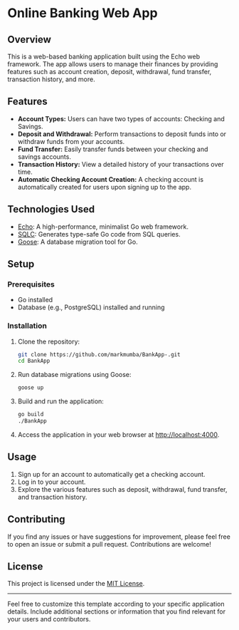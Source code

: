 
# Online Banking Web App

## Overview

This is a web-based banking application built using the Echo web framework. The app allows users to manage their finances by providing features such as account creation, deposit, withdrawal, fund transfer, transaction history, and more.

## Features

- **Account Types:** Users can have two types of accounts: Checking and Savings.
- **Deposit and Withdrawal:** Perform transactions to deposit funds into or withdraw funds from your accounts.
- **Fund Transfer:** Easily transfer funds between your checking and savings accounts.
- **Transaction History:** View a detailed history of your transactions over time.
- **Automatic Checking Account Creation:** A checking account is automatically created for users upon signing up to the app.

## Technologies Used

- [Echo](https://github.com/labstack/echo): A high-performance, minimalist Go web framework.
- [SQLC](https://github.com/kyleconroy/sqlc): Generates type-safe Go code from SQL queries.
- [Goose](https://github.com/pressly/goose): A database migration tool for Go.

## Setup

### Prerequisites

- Go installed
- Database (e.g., PostgreSQL) installed and running

### Installation

1. Clone the repository:

    ```bash
    git clone https://github.com/markmumba/BankApp-.git
    cd BankApp
    ```

2. Run database migrations using Goose:

    ```bash
    goose up
    ```

3. Build and run the application:

    ```bash
    go build
    ./BankApp
    ```

4. Access the application in your web browser at [http://localhost:4000](http://localhost:4000).

## Usage

1. Sign up for an account to automatically get a checking account.
2. Log in to your account.
3. Explore the various features such as deposit, withdrawal, fund transfer, and transaction history.

## Contributing

If you find any issues or have suggestions for improvement, please feel free to open an issue or submit a pull request. Contributions are welcome!

## License

This project is licensed under the [MIT License](LICENSE).

---

Feel free to customize this template according to your specific application details. Include additional sections or information that you find relevant for your users and contributors.